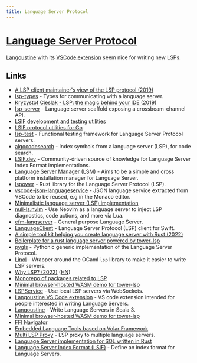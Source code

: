 ```yaml
---
title: Language Server Protocol
---
```


# [Language Server Protocol](https://microsoft.github.io/language-server-protocol/)

[Langoustine](https://github.com/neandertech/langoustine) with its [VSCode extension](https://github.com/neandertech/langoustine-vscode) seem nice for writing new LSPs.

## Links

- [A LSP client maintainer's view of the LSP protocol (2019)](https://www.reddit.com/r/vim/comments/b3yzq4/a_lsp_client_maintainers_view_of_the_lsp_protocol/)
- [lsp-types](https://github.com/gluon-lang/lsp-types) - Types for communicating with a language server.
- [Kryzystof Cieslak - LSP: the magic behind your IDE (2019)](https://www.youtube.com/watch?v=-T066JoO0hE)
- [lsp-server](https://github.com/rust-analyzer/lsp-server) - Language server scaffold exposing a crossbeam-channel API.
- [LSIF development and testing utilities](https://github.com/sourcegraph/lsif-test)
- [LSIF protocol utilities for Go](https://github.com/sourcegraph/lsif-protocol)
- [lsp-test](https://github.com/bubba/lsp-test) - Functional testing framework for Language Server Protocol servers.
- [algocodesearch](https://github.com/adrienjoly/algocodesearch) - Index symbols from a language server (LSP), for code search.
- [LSIF.dev](https://lsif.dev/) - Community-driven source of knowledge for Language Server Index Format implementations.
- [Language Server Manager (LSM)](https://github.com/johejo/lsm) - Aims to be a simple and cross platform installation manager for Language Server.
- [lspower](https://github.com/hvithrafn/lspower) - Rust library for the Language Server Protocol (LSP).
- [vscode-json-languageservice](https://github.com/microsoft/vscode-json-languageservice) - JSON language service extracted from VSCode to be reused, e.g in the Monaco editor.
- [Minimalistic language server (LSP) implementation](https://github.com/bkomuves/toy-language-server)
- [null-ls.nvim](https://github.com/jose-elias-alvarez/null-ls.nvim) - Use Neovim as a language server to inject LSP diagnostics, code actions, and more via Lua.
- [efm-langserver](https://github.com/mattn/efm-langserver) - General purpose Language Server.
- [LanguageClient](https://github.com/ChimeHQ/LanguageClient) - Language Server Protocol (LSP) client for Swift.
- [A simple tool kit helping you create language server with Rust (2022)](https://www.reddit.com/r/rust/comments/sszwvz/a_simple_tool_kit_helping_you_create_language/)
- [Boilerplate for a rust language server powered by tower-lsp](https://github.com/IWANABETHATGUY/tower-lsp-boilerplate)
- [pygls](https://github.com/openlawlibrary/pygls) - Pythonic generic implementation of the Language Server Protocol.
- [Linol](https://github.com/c-cube/linol) - Wrapper around the OCaml `lsp` library to make it easier to write LSP servers.
- [Why LSP? (2022)](https://matklad.github.io//2022/04/25/why-lsp.html) ([HN](https://news.ycombinator.com/item?id=31151048))
- [Monorepo of packages related to LSP](https://github.com/qualified/lsps)
- [Minimal browser-hosted WASM demo for tower-lsp](https://github.com/silvanshade/tower-lsp-web-demo)
- [LSPService](https://github.com/flowtoolz/LSPService) - Use local LSP servers via WebSockets.
- [Langoustine VS Code extension](https://github.com/neandertech/langoustine-vscode) - VS code extension intended for people interested in writing Language Servers.
- [Langoustine](https://github.com/neandertech/langoustine) - Write Language Servers in Scala 3.
- [Minimal browser-hosted WASM demo for tower-lsp](https://github.com/silvanshade/tower-lsp-web-demo)
- [FFI Navigator](https://github.com/tqchen/ffi-navigator)
- [Embedded Language Tools based on Volar Framework](https://github.com/volarjs/language-tools-starter)
- [Multi LSP Proxy](https://github.com/messense/multi-lsp-proxy) - LSP proxy to multiple language servers.
- [Language Server implementation for SQL written in Rust](https://github.com/matthias-Q/rusqlls)
- [Language Server Index Format (LSIF)](https://github.com/microsoft/lsif-node) - Define an index format for Language Servers.
